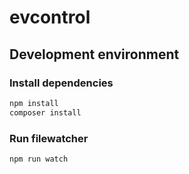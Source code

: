 # evcontrol

## Development environment
### Install dependencies
```bash
npm install
composer install
```

### Run filewatcher
```bash
npm run watch
```

